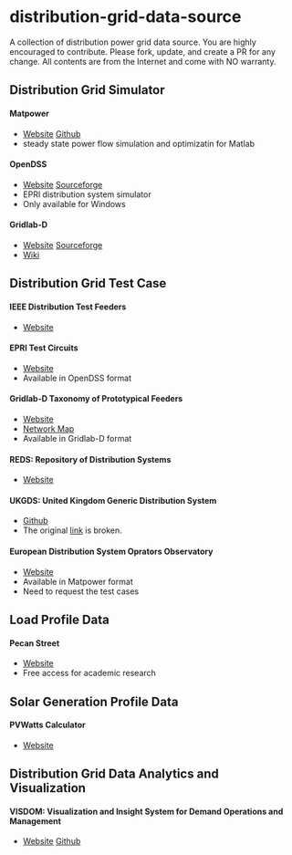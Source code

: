 # distribution-grid-data-source
A collection of distribution power grid data source. You are highly encouraged to contribute. Please fork, update, and create a PR for any change. All contents are from the Internet and come with NO warranty.



## Distribution Grid Simulator

#### Matpower

-   [Website](http://www.pserc.cornell.edu/matpower/) [Github](https://github.com/MATPOWER/matpower)
-   steady state power flow simulation and optimizatin for Matlab

#### OpenDSS

-   [Website](http://smartgrid.epri.com/SimulationTool.aspx) [Sourceforge](https://sourceforge.net/projects/electricdss/)
-   EPRI distribution system simulator
-   Only available for Windows

#### Gridlab-D

-   [Website](http://www.gridlabd.org/) [Sourceforge](https://sourceforge.net/projects/gridlab-d/)
-   [Wiki](http://gridlab-d.sourceforge.net/wiki/index.php?title=Main_Page)

## Distribution Grid Test Case

#### IEEE Distribution Test Feeders

-   [Website](https://ewh.ieee.org/soc/pes/dsacom/testfeeders/)

#### EPRI Test Circuits

-   [Website](https://sourceforge.net/p/electricdss/code/HEAD/tree/trunk/Distrib/EPRITestCircuits/)
-   Available in OpenDSS format

#### Gridlab-D Taxonomy of Prototypical Feeders

-   [Website](https://sourceforge.net/p/gridlab-d/code/HEAD/tree/Taxonomy_Feeders/)
-   [Network Map](http://emac.berkeley.edu/gridlabd/taxonomy_graphs/)
-   Available in Gridlab-D format

#### REDS: Repository of Distribution Systems

-   [Website](http://www.dejazzer.com/reds.html)

#### UKGDS: United Kingdom Generic Distribution System

-   [Github](https://github.com/sedg/ukgds)
-   The original [link]([http://www.sedg.ac.uk/](http://www.sedg.ac.uk/)) is broken.

#### European Distribution System Oprators Observatory

-   [Website](https://ec.europa.eu/jrc/en/publication/distribution-system-operators-observatory-european-electricity-distribution-systems-representative)
-   Available in Matpower format
-   Need to request the test cases

## Load Profile Data

#### Pecan Street

-   [Website](http://www.pecanstreet.org/)
-   Free access for academic research



## Solar Generation Profile Data

#### PVWatts Calculator

-   [Website](http://pvwatts.nrel.gov/)



## Distribution Grid Data Analytics and Visualization

#### VISDOM: Visualization and Insight System for Demand Operations and Management

-   [Website](https://web.stanford.edu/~ramr/visdom.htm) [Github](https://github.com/ConvergenceDA/visdom)
